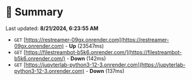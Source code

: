 # 📖 Summary
Last updated: **8/21/2024, 6:23:55 AM**

- `GET` [https://restreamer-09gx.onrender.com](https://restreamer-09gx.onrender.com) - **Up** (23547ms)
- `GET` [https://filestreambot-b5k6.onrender.com/](https://filestreambot-b5k6.onrender.com/) - **Down** (142ms)
- `GET` [https://jupyterlab-python3-12-3.onrender.com](https://jupyterlab-python3-12-3.onrender.com) - **Down** (137ms)
